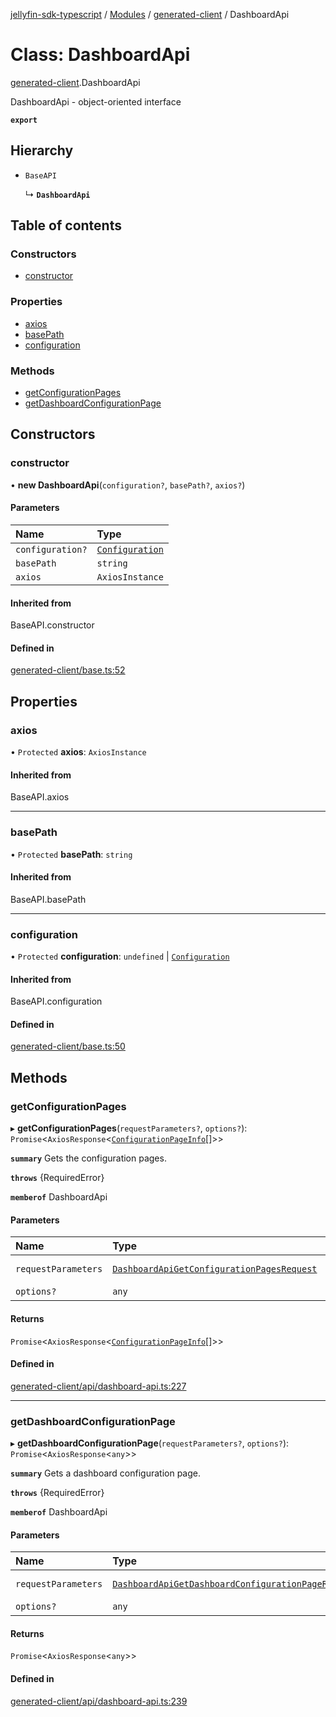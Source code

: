 [jellyfin-sdk-typescript](../README.md) / [Modules](../modules.md) / [generated-client](../modules/generated_client.md) / DashboardApi

# Class: DashboardApi

[generated-client](../modules/generated_client.md).DashboardApi

DashboardApi - object-oriented interface

**`export`**

## Hierarchy

- `BaseAPI`

  ↳ **`DashboardApi`**

## Table of contents

### Constructors

- [constructor](generated_client.DashboardApi.md#constructor)

### Properties

- [axios](generated_client.DashboardApi.md#axios)
- [basePath](generated_client.DashboardApi.md#basepath)
- [configuration](generated_client.DashboardApi.md#configuration)

### Methods

- [getConfigurationPages](generated_client.DashboardApi.md#getconfigurationpages)
- [getDashboardConfigurationPage](generated_client.DashboardApi.md#getdashboardconfigurationpage)

## Constructors

### constructor

• **new DashboardApi**(`configuration?`, `basePath?`, `axios?`)

#### Parameters

| Name | Type |
| :------ | :------ |
| `configuration?` | [`Configuration`](generated_client.Configuration.md) |
| `basePath` | `string` |
| `axios` | `AxiosInstance` |

#### Inherited from

BaseAPI.constructor

#### Defined in

[generated-client/base.ts:52](https://github.com/thornbill/jellyfin-sdk-typescript/blob/7534c86/src/generated-client/base.ts#L52)

## Properties

### axios

• `Protected` **axios**: `AxiosInstance`

#### Inherited from

BaseAPI.axios

___

### basePath

• `Protected` **basePath**: `string`

#### Inherited from

BaseAPI.basePath

___

### configuration

• `Protected` **configuration**: `undefined` \| [`Configuration`](generated_client.Configuration.md)

#### Inherited from

BaseAPI.configuration

#### Defined in

[generated-client/base.ts:50](https://github.com/thornbill/jellyfin-sdk-typescript/blob/7534c86/src/generated-client/base.ts#L50)

## Methods

### getConfigurationPages

▸ **getConfigurationPages**(`requestParameters?`, `options?`): `Promise`<`AxiosResponse`<[`ConfigurationPageInfo`](../interfaces/generated_client.ConfigurationPageInfo.md)[]\>\>

**`summary`** Gets the configuration pages.

**`throws`** {RequiredError}

**`memberof`** DashboardApi

#### Parameters

| Name | Type | Description |
| :------ | :------ | :------ |
| `requestParameters` | [`DashboardApiGetConfigurationPagesRequest`](../interfaces/generated_client.DashboardApiGetConfigurationPagesRequest.md) | Request parameters. |
| `options?` | `any` | - |

#### Returns

`Promise`<`AxiosResponse`<[`ConfigurationPageInfo`](../interfaces/generated_client.ConfigurationPageInfo.md)[]\>\>

#### Defined in

[generated-client/api/dashboard-api.ts:227](https://github.com/thornbill/jellyfin-sdk-typescript/blob/7534c86/src/generated-client/api/dashboard-api.ts#L227)

___

### getDashboardConfigurationPage

▸ **getDashboardConfigurationPage**(`requestParameters?`, `options?`): `Promise`<`AxiosResponse`<`any`\>\>

**`summary`** Gets a dashboard configuration page.

**`throws`** {RequiredError}

**`memberof`** DashboardApi

#### Parameters

| Name | Type | Description |
| :------ | :------ | :------ |
| `requestParameters` | [`DashboardApiGetDashboardConfigurationPageRequest`](../interfaces/generated_client.DashboardApiGetDashboardConfigurationPageRequest.md) | Request parameters. |
| `options?` | `any` | - |

#### Returns

`Promise`<`AxiosResponse`<`any`\>\>

#### Defined in

[generated-client/api/dashboard-api.ts:239](https://github.com/thornbill/jellyfin-sdk-typescript/blob/7534c86/src/generated-client/api/dashboard-api.ts#L239)
